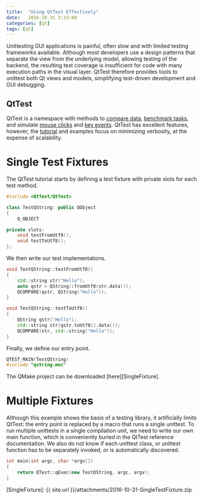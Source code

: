 ```yaml
---
title:  "Using QtTest Effectively"
date:   2016-10-31 3:33:00
categories: [qt]
tags: [qt]
---
```


Unittesting GUI applications is painful, often slow and with limited testing frameworks available. Although most developers use a design patterns that separate the view from the underlying model, allowing testing of the backend, the resulting test coverage is insufficient for code with many execution paths in the visual layer. QtTest therefore provides tools to unittest both Qt views and models, simplifying test-driven development and GUI debugging.

## QtTest

QtTest is a namespace with methods to [compare data][QCOMPARE], [benchmark tasks][QBENCHMARK], and simulate [mouse clicks][mouseClick] and [key events][keyClick]. QtTest has excellent features, however, the [tutorial](QtTestTutorial) and examples focus on minimizing verbosity, at the expense of scalability.

# Single Test Fixtures

The QtTest tutorial starts by defining a test fixture with private slots for each test method.

```cpp
#include <QtTest/QtTest>

class TestQString: public QObject
{
    Q_OBJECT

private slots:
    void testFromUtf8();
    void testToUtf8();
};
```

We then write our test implementations.

```cpp
void TestQString::testFromUtf8()
{
    std::string str("Hello");
    auto qstr = QString::fromUtf8(str.data());
    QCOMPARE(qstr, QString("Hello"));
}

void TestQString::testToUtf8()
{
    QString qstr("Hello");
    std::string str(qstr.toUtf8().data());
    QCOMPARE(str, std::string("Hello"));
}
```

Finally, we define our entry point.

```cpp
QTEST_MAIN(TestQString)
#include "qstring.moc"
```

The QMake project can be downloaded [here][SingleFixture].

# Multiple Fixtures

Although this example shows the basis of a testing library, it artificially limits QtTest: the entry point is replaced by a macro that runs a single unittest. To run multiple unittests in a single compilation unit, we need to write our own main function, which is conveniently buried in the QtTest reference documentation. We also do not know if each unittest class, or unittest function has to be separately invoked, or is automatically discovered.


```cpp
int main(int argc, char *argv[])
{
    return QTest::qExec(new TestQString, argc, argv);
}
```

[QtTestTutorial]:      https://doc.qt.io/qt-5/qtest-tutorial.html
[QCOMPARE]:            https://doc.qt.io/qt-5/qtest.html#QCOMPARE
[QBENCHMARK]:          https://doc.qt.io/qt-5/qtest.html#QBENCHMARK
[mouseClick]:          https://doc.qt.io/qt-5/qtest.html#mouseClick
[keyClick]:            https://doc.qt.io/qt-5/qtest.html#keyClick
[SingleFixture]:       {{ site.url }}/attachments/2016-10-31-SingleTestFixture.zip
